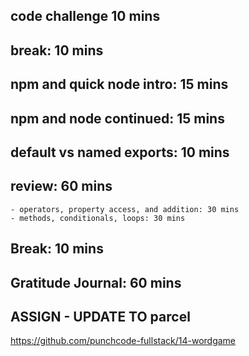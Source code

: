 ## code challenge 10 mins

## break: 10 mins

## npm and quick node intro: 15 mins

## npm and node continued: 15 mins

## default vs named exports: 10 mins

## review: 60 mins

    - operators, property access, and addition: 30 mins
    - methods, conditionals, loops: 30 mins

## Break: 10 mins

## Gratitude Journal: 60 mins

## ASSIGN - UPDATE TO parcel

https://github.com/punchcode-fullstack/14-wordgame
